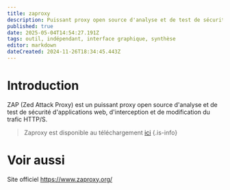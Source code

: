 ```yaml
---
title: zaproxy
description: Puissant proxy open source d'analyse et de test de sécurité d'applications web, d'interception et de modification du trafic HTTP/S.
published: true
date: 2025-05-04T14:54:27.191Z
tags: outil, indépendant, interface graphique, synthèse
editor: markdown
dateCreated: 2024-11-26T18:34:45.443Z
---
```


# Introduction

ZAP (Zed Attack Proxy) est un puissant proxy open source d'analyse et de test de sécurité d'applications web, d'interception et de modification du trafic HTTP/S.

> Zaproxy est disponible au téléchargement [ici](https://github.com/zaproxy/zaproxy)
> {.is-info}

# Voir aussi

Site officiel
https://www.zaproxy.org/
